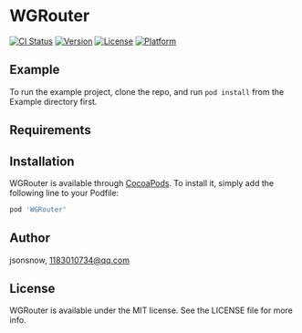 # WGRouter

[![CI Status](https://img.shields.io/travis/jsonsnow/WGRouter.svg?style=flat)](https://travis-ci.org/jsonsnow/WGRouter)
[![Version](https://img.shields.io/cocoapods/v/WGRouter.svg?style=flat)](https://cocoapods.org/pods/WGRouter)
[![License](https://img.shields.io/cocoapods/l/WGRouter.svg?style=flat)](https://cocoapods.org/pods/WGRouter)
[![Platform](https://img.shields.io/cocoapods/p/WGRouter.svg?style=flat)](https://cocoapods.org/pods/WGRouter)

## Example

To run the example project, clone the repo, and run `pod install` from the Example directory first.

## Requirements

## Installation

WGRouter is available through [CocoaPods](https://cocoapods.org). To install
it, simply add the following line to your Podfile:

```ruby
pod 'WGRouter'
```

## Author

jsonsnow, 1183010734@qq.com

## License

WGRouter is available under the MIT license. See the LICENSE file for more info.

